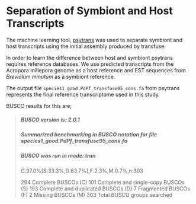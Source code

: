 # Separation of Symbiont and Host Transcripts

The machine learning tool, [psytrans](https://github.com/sylvainforet/psytrans) was used to separate symbiont and host transcripts using the initial assembly produced by transfuse. 

In order to learn the difference between host and symbiont psytrans requires reference databases.  We use predicted transcripts from the Acropora millepora genome as a host reference and EST sequences from *Breviolum minutum* as a symbiont reference.

The output file `species1_good.PdPf_transfuse95_cons.fa` from psytrans represents the final reference transcriptome used in this study. 

BUSCO results for this are;


> ##### BUSCO version is: 2.0.1 
> ##### Summarized benchmarking in BUSCO notation for file species1_good.PdPf_transfuse95_cons.fa
> ##### BUSCO was run in mode: tran
>
>	C:97.0%[S:33.3%,D:63.7%],F:2.3%,M:0.7%,n:303
>
>	294	Complete BUSCOs (C)
>	101	Complete and single-copy BUSCOs (S)
>	193	Complete and duplicated BUSCOs (D)
>	7	Fragmented BUSCOs (F)
>	2	Missing BUSCOs (M)
>	303	Total BUSCO groups searched

